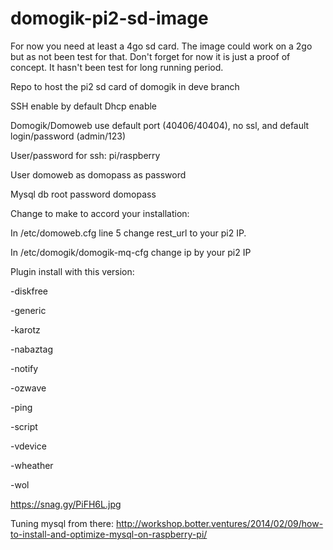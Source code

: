 # domogik-pi2-sd-image

For now you need at least a 4go sd card. The image could work on a 2go but as not been test for that.
Don't forget for now it is just a proof of concept. It hasn't been test for long running period.

Repo to host the pi2 sd card of domogik in deve branch

SSH enable by default
Dhcp enable

Domogik/Domoweb use default port (40406/40404), no ssl, and default login/password (admin/123)

User/password for ssh:
pi/raspberry

User domoweb as domopass as password

Mysql db root password domopass

Change to make to accord your installation:

In /etc/domoweb.cfg line 5 change rest_url to your pi2 IP.

In /etc/domogik/domogik-mq-cfg change ip by your pi2 IP


Plugin install with this version:

-diskfree

-generic

-karotz

-nabaztag

-notify

-ozwave

-ping

-script

-vdevice

-wheather

-wol

https://snag.gy/PiFH6L.jpg


Tuning mysql from there:
http://workshop.botter.ventures/2014/02/09/how-to-install-and-optimize-mysql-on-raspberry-pi/
